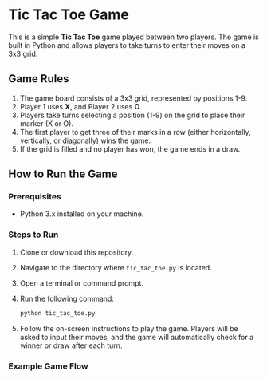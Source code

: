 # Tic Tac Toe Game

This is a simple **Tic Tac Toe** game played between two players. The game is built in Python and allows players to take turns to enter their moves on a 3x3 grid.

## Game Rules
1. The game board consists of a 3x3 grid, represented by positions 1-9.
2. Player 1 uses **X**, and Player 2 uses **O**.
3. Players take turns selecting a position (1-9) on the grid to place their marker (X or O).
4. The first player to get three of their marks in a row (either horizontally, vertically, or diagonally) wins the game.
5. If the grid is filled and no player has won, the game ends in a draw.

## How to Run the Game

### Prerequisites
- Python 3.x installed on your machine.

### Steps to Run
1. Clone or download this repository.
2. Navigate to the directory where `tic_tac_toe.py` is located.
3. Open a terminal or command prompt.
4. Run the following command:
    ```bash
    python tic_tac_toe.py
    ```

5. Follow the on-screen instructions to play the game. Players will be asked to input their moves, and the game will automatically check for a winner or draw after each turn.

### Example Game Flow
